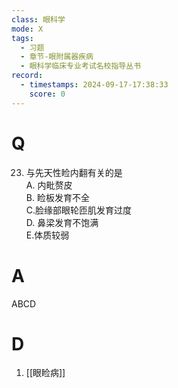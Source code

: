 ```yaml
---
class: 眼科学
mode: X
tags:
  - 习题
  - 章节-眼附属器疾病
  - 眼科学临床专业考试名校指导丛书
record:
  - timestamps: 2024-09-17-17:38:33
    score: 0
---
```


# Q
23. 与先天性睑内翻有关的是  
A. 内毗赘皮  
B. 睑板发育不全  
C.脸缘部眼轮匝肌发育过度  
D. 鼻梁发育不饱满  
E.体质较弱
# A
ABCD
# D
1. [[眼睑病]]
